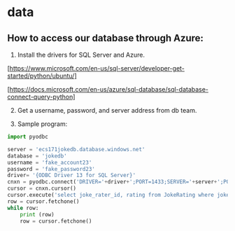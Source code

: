 # data

## How to access our database through Azure:

1. Install the drivers for SQL Server and Azure. 

[https://www.microsoft.com/en-us/sql-server/developer-get-started/python/ubuntu/]

[https://docs.microsoft.com/en-us/azure/sql-database/sql-database-connect-query-python]

2. Get a username, password, and server address from db team.

3. Sample program:

```python
import pyodbc

server = 'ecs171jokedb.database.windows.net'
database = 'jokedb'
username = 'fake_account23'
password = 'fake_password23'
driver= '{ODBC Driver 13 for SQL Server}'
cnxn = pyodbc.connect('DRIVER='+driver+';PORT=1433;SERVER='+server+';PORT=1443;DATABASE='+database+';UID='+username+';PWD='+ password)
cursor = cnxn.cursor()
cursor.execute('select joke_rater_id, rating from JokeRating where joke_id=506')
row = cursor.fetchone()
while row:
    print (row)
    row = cursor.fetchone()
```
